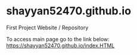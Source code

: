 # shayyan52470.github.io
First Project Website / Repository


To access main page go to the link below:
https://shayyan52470.github.io/index.HTML

